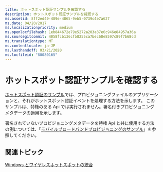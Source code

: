 ```yaml
---
title: ホットスポット認証サンプルを確認する
description: ホットスポット認証サンプルを確認する
ms.assetid: 8ff2ed49-489e-4865-9eb5-0739c4e7a627
ms.date: 04/20/2017
ms.localizationpriority: medium
ms.openlocfilehash: 1eb844672e79e5272a203a37e6c946e84957a36a
ms.sourcegitcommit: 4058fcb136cfb8255ca7bec68e8597c89f7b68cd
ms.translationtype: MT
ms.contentlocale: ja-JP
ms.lasthandoff: 03/21/2020
ms.locfileid: "80080165"
---
```

# <a name="review-the-hotspot-authentication-sample"></a>ホットスポット認証サンプルを確認する


[ホットスポット認証のサンプル](https://docs.microsoft.com/samples/microsoft/windows-universal-samples/hotspotauthentication/)では、プロビジョニングファイルのアプリケーションと、それがホットスポット認証イベントを処理する方法を示します。 このサンプルは、特権のある Api では実行されません。署名付きプロビジョニングメタデータの適用を示します。

署名されていないプロビジョニングメタデータを特権 Api と共に使用する方法の例については、「[モバイルブロードバンドプロビジョニングのサンプル](https://go.microsoft.com/fwlink/p/?linkid=256401)」を参照してください。

## <a name="span-idrelated_topicsspanrelated-topics"></a><span id="related_topics"></span>関連トピック


[Windows とワイヤレスホットスポットの統合](integrating-windows-with-wireless-hotspots.md)

 

 






